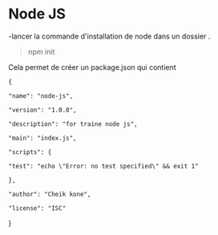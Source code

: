 # Node JS

-lancer la commande d'installation de node dans un dossier .

> npm init

Cela permet de créer un package.json qui contient 

    {
    
    "name": "node-js",
    
    "version": "1.0.0",
    
    "description": "for traine node js",
    
    "main": "index.js",
    
    "scripts": {
    
    "test": "echo \"Error: no test specified\" && exit 1"
    
    },
    
    "author": "Cheik kone",
    
    "license": "ISC"

} 